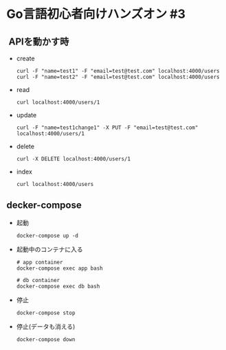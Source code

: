 # Go言語初心者向けハンズオン #3

##  APIを動かす時



* create
  ```
  curl -F "name=test1" -F "email=test@test.com" localhost:4000/users
  curl -F "name=test2" -F "email=test@test.com" localhost:4000/users
  ```
* read
  ```
  curl localhost:4000/users/1
  ```

* update
  ```
  curl -F "name=test1change1" -X PUT -F "email=test@test.com" localhost:4000/users/1  
  ```

* delete
  ```
  curl -X DELETE localhost:4000/users/1
  ```

* index
  ```
  curl localhost:4000/users
  ```

## decker-compose

* 起動
  ```
  docker-compose up -d
  ```

* 起動中のコンテナに入る
  ```
  # app container
  docker-compose exec app bash
  
  # db container
  docker-compose exec db bash
  ```

* 停止
  ```
  docker-compose stop
  ```

* 停止(データも消える)
  ```
  docker-compose down
  ```

